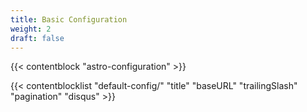 ```yaml
---
title: Basic Configuration 
weight: 2
draft: false
---
```


{{< contentblock "astro-configuration" >}}

{{< contentblocklist "default-config/" "title" "baseURL" "trailingSlash" "pagination" "disqus" >}}
